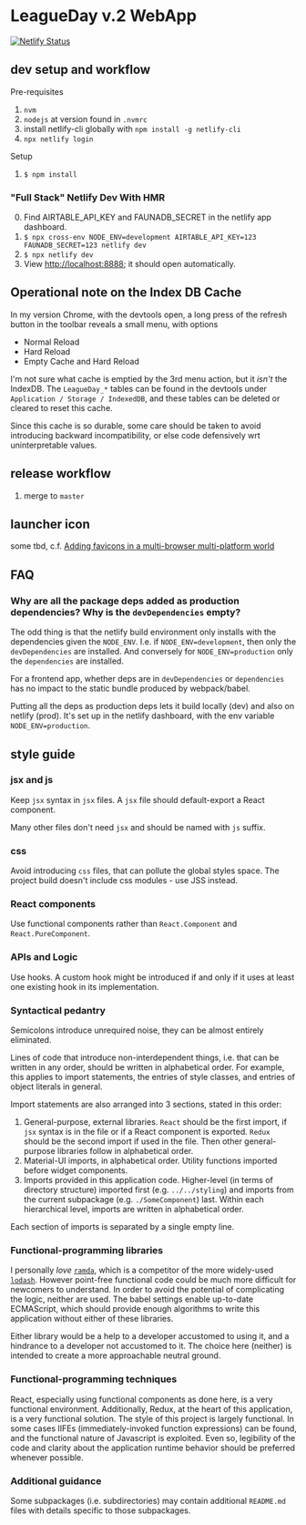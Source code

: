 # LeagueDay v.2 WebApp

[![Netlify Status](https://api.netlify.com/api/v1/badges/868462ab-5314-4f34-a38e-96f3a6c9ffe4/deploy-status)](https://app.netlify.com/sites/unruffled-jang-4961e9/deploys)

## dev setup and workflow

Pre-requisites

1. `nvm`
2. `nodejs` at version found in `.nvmrc`
3. install netlify-cli globally with `npm install -g netlify-cli`
4. `npx netlify login`

Setup

1. `$ npm install`

### "Full Stack" Netlify Dev With HMR

0. Find AIRTABLE_API_KEY and FAUNADB_SECRET in the netlify app dashboard.
1. `$ npx cross-env NODE_ENV=development AIRTABLE_API_KEY=123 FAUNADB_SECRET=123 netlify dev`
2. `$ npx netlify dev`
3. View [http://localhost:8888](http://localhost:8888); it should open automatically.

## Operational note on the Index DB Cache

In my version Chrome, with the devtools open, a long press of the refresh button
in the toolbar reveals a small menu, with options

- Normal Reload
- Hard Reload
- Empty Cache and Hard Reload

I'm not sure what cache is emptied by the 3rd menu action, but it _isn't_ the
IndexDB. The `LeagueDay_*` tables can be found in the devtools under
`Application / Storage / IndexedDB`, and these tables can be deleted or cleared
to reset this cache.

Since this cache is so durable, some care should be taken to avoid introducing
backward incompatibility, or else code defensively wrt uninterpretable values.

## release workflow

1. merge to `master`

## launcher icon

some tbd, c.f. [Adding favicons in a multi-browser multi-platform world](https://mobiforge.com/design-development/adding-favicons-in-a-multi-browser-multi-platform-world)

## FAQ

### Why are all the package deps added as production dependencies? Why is the `devDependencies` empty?

The odd thing is that the netlify build environment only installs with the dependencies given the
`NODE_ENV`. I.e. if `NODE_ENV=development`, then only the `devDependencies` are installed. And
conversely for `NODE_ENV=production` only the `dependencies` are installed.

For a frontend app, whether deps are in `devDependencies` or `dependencies` has no impact to the
static bundle produced by webpack/babel.

Putting all the deps as production deps lets it build locally (dev) and also on netlify (prod).
It's set up in the netlify dashboard, with the env variable `NODE_ENV=production`.

## style guide

### jsx and js

Keep `jsx` syntax in `jsx` files. A `jsx` file should default-export a React component.

Many other files don't need `jsx` and should be named with `js` suffix.

### css

Avoid introducing `css` files, that can pollute the global styles space. The project build
doesn't include css modules - use JSS instead.

### React components

Use functional components rather than `React.Component` and `React.PureComponent`.

### APIs and Logic

Use hooks. A custom hook might be introduced if and only if it uses at least one existing
hook in its implementation.

### Syntactical pedantry

Semicolons introduce unrequired noise, they can be almost entirely eliminated.

Lines of code that introduce non-interdependent things, i.e. that can be written in
any order, should be written in alphabetical order. For example, this applies to
import statements, the entries of style classes, and entries of object literals in
general.

Import statements are also arranged into 3 sections, stated in this order:

1. General-purpose, external libraries. `React` should be the first import, if
   `jsx` syntax is in the file or if a React component is exported. `Redux` should
   be the second import if used in the file. Then other general-purpose libraries
   follow in alphabetical order.
2. Material-UI imports, in alphabetical order. Utility functions imported before
   widget components.
3. Imports provided in this application code. Higher-level (in terms of directory
   structure) imported first (e.g. `../../styling`) and imports from the current
   subpackage (e.g. `./SomeComponent`) last. Within each hierarchical level, imports
   are written in alphabetical order.

Each section of imports is separated by a single empty line.

### Functional-programming libraries

I personally _love_ [`ramda`](https://ramdajs.com/), which is a competitor of the more
widely-used [`lodash`](https://lodash.com/). However point-free functional code could
be much more difficult for newcomers to understand. In order to avoid the potential of
complicating the logic, neither are used. The babel settings enable up-to-date
ECMAScript, which should provide enough algorithms to write this application without
either of these libraries.

Either library would be a help to a developer accustomed to using it, and a hindrance
to a developer not accustomed to it. The choice here (neither) is intended to create a
more approachable neutral ground.

### Functional-programming techniques

React, especially using functional components as done here, is a very functional
environment. Additionally, Redux, at the heart of this application, is a very
functional solution. The style of this project is largely functional. In some
cases IIFEs (immediately-invoked function expressions) can be found, and the
functional nature of Javascript is exploited. Even so, legibility of the code
and clarity about the application runtime behavior should be preferred whenever
possible.

### Additional guidance

Some subpackages (i.e. subdirectories) may contain additional `README.md` files
with details specific to those subpackages.
